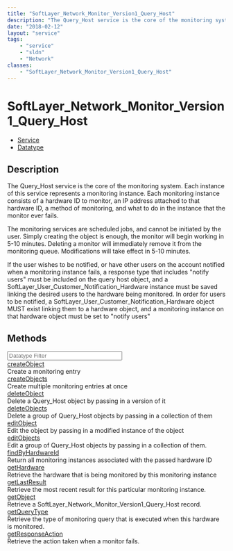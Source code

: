 ```yaml
---
title: "SoftLayer_Network_Monitor_Version1_Query_Host"
description: "The Query_Host service is the core of the monitoring system.  Each instance of this service represents a monitoring inst... "
date: "2018-02-12"
layout: "service"
tags:
    - "service"
    - "sldn"
    - "Network"
classes:
    - "SoftLayer_Network_Monitor_Version1_Query_Host"
---
```

# SoftLayer_Network_Monitor_Version1_Query_Host
<div id='service-datatype'>
    <ul id='sldn-reference-tabs'>
    <li id='service'> <a href='/reference/services/SoftLayer_Network_Monitor_Version1_Query_Host' >Service</a></li>    <li id='datatype'> <a href='/reference/datatypes/SoftLayer_Network_Monitor_Version1_Query_Host' >Datatype</a></li>
    </ul>
</div>

## Description
The Query_Host service is the core of the monitoring system.  Each instance of this service represents a monitoring instance.  Each monitoring instance consists of a hardware ID to monitor, an IP address attached to that hardware ID, a method of monitoring, and what to do in the instance that the monitor ever fails. 

The monitoring services are scheduled jobs, and cannot be initiated by the user.  Simply creating the object is enough, the monitor will begin working in 5-10 minutes.  Deleting a monitor will immediately remove it from the monitoring queue.  Modifications will take effect in 5-10 minutes. 

If the user wishes to be notified, or have other users on the account notified when a monitoring instance fails, a response type that includes "notify users" must be included on the query host object, and a SoftLayer_User_Customer_Notification_Hardware instance must be saved linking the desired users to the hardware being monitored.  In order for users to be notified, a SoftLayer_User_Customer_Notification_Hardware object MUST exist linking them to a hardware object, and a monitoring instance on that hardware object must be set to "notify users" 
        
        
<div id="properties" class="content">
    <h2>Methods</h2>
    <div class="view-filters">
        <div class="clearfix">
            <div class="search-input-box">
                <input placeholder="Datatype Filter" onkeyup="titleSearch(inputId='edit-combine', divId='method-div', elementClass='method-row')" 
                    type="text" id="edit-combine" value="" size="30" maxlength="128" class="form-text">
            </div>
        </div>
    </div>
    <div id="method-div">
            <div class="method-row">
                        <span class='view-field-title'><a href='/reference/services/SoftLayer_Network_Monitor_Version1_Query_Host/createObject'> createObject</a> </span>
            <div class='views-field-body'>Create a monitoring entry</div>
        </div>
            <div class="method-row">
                        <span class='view-field-title'><a href='/reference/services/SoftLayer_Network_Monitor_Version1_Query_Host/createObjects'> createObjects</a> </span>
            <div class='views-field-body'>Create multiple monitoring entries at once</div>
        </div>
            <div class="method-row">
                        <span class='view-field-title'><a href='/reference/services/SoftLayer_Network_Monitor_Version1_Query_Host/deleteObject'> deleteObject</a> </span>
            <div class='views-field-body'>Delete a Query_Host object by passing in a version of it</div>
        </div>
            <div class="method-row">
                        <span class='view-field-title'><a href='/reference/services/SoftLayer_Network_Monitor_Version1_Query_Host/deleteObjects'> deleteObjects</a> </span>
            <div class='views-field-body'>Delete a group of Query_Host objects by passing in a collection of them</div>
        </div>
            <div class="method-row">
                        <span class='view-field-title'><a href='/reference/services/SoftLayer_Network_Monitor_Version1_Query_Host/editObject'> editObject</a> </span>
            <div class='views-field-body'>Edit the object by passing in a modified instance of the object</div>
        </div>
            <div class="method-row">
                        <span class='view-field-title'><a href='/reference/services/SoftLayer_Network_Monitor_Version1_Query_Host/editObjects'> editObjects</a> </span>
            <div class='views-field-body'>Edit a group of Query_Host objects by passing in a collection of them.</div>
        </div>
            <div class="method-row">
                        <span class='view-field-title'><a href='/reference/services/SoftLayer_Network_Monitor_Version1_Query_Host/findByHardwareId'> findByHardwareId</a> </span>
            <div class='views-field-body'>Return all monitoring instances associated with the passed hardware ID</div>
        </div>
            <div class="method-row">
                        <span class='view-field-title'><a href='/reference/services/SoftLayer_Network_Monitor_Version1_Query_Host/getHardware'> getHardware</a> </span>
            <div class='views-field-body'>Retrieve the hardware that is being monitored by this monitoring instance</div>
        </div>
            <div class="method-row">
                        <span class='view-field-title'><a href='/reference/services/SoftLayer_Network_Monitor_Version1_Query_Host/getLastResult'> getLastResult</a> </span>
            <div class='views-field-body'>Retrieve the most recent result for this particular monitoring instance.</div>
        </div>
            <div class="method-row">
                        <span class='view-field-title'><a href='/reference/services/SoftLayer_Network_Monitor_Version1_Query_Host/getObject'> getObject</a> </span>
            <div class='views-field-body'>Retrieve a SoftLayer_Network_Monitor_Version1_Query_Host record.</div>
        </div>
            <div class="method-row">
                        <span class='view-field-title'><a href='/reference/services/SoftLayer_Network_Monitor_Version1_Query_Host/getQueryType'> getQueryType</a> </span>
            <div class='views-field-body'>Retrieve the type of monitoring query that is executed when this hardware is monitored.</div>
        </div>
            <div class="method-row">
                        <span class='view-field-title'><a href='/reference/services/SoftLayer_Network_Monitor_Version1_Query_Host/getResponseAction'> getResponseAction</a> </span>
            <div class='views-field-body'>Retrieve the action taken when a monitor fails.</div>
        </div>
        </div>
</div>

